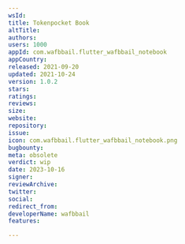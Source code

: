 ```yaml
---
wsId: 
title: Tokenpocket Book
altTitle: 
authors: 
users: 1000
appId: com.wafbbail.flutter_wafbbail_notebook
appCountry: 
released: 2021-09-20
updated: 2021-10-24
version: 1.0.2
stars: 
ratings: 
reviews: 
size: 
website: 
repository: 
issue: 
icon: com.wafbbail.flutter_wafbbail_notebook.png
bugbounty: 
meta: obsolete
verdict: wip
date: 2023-10-16
signer: 
reviewArchive: 
twitter: 
social: 
redirect_from: 
developerName: wafbbail
features: 

---
```


